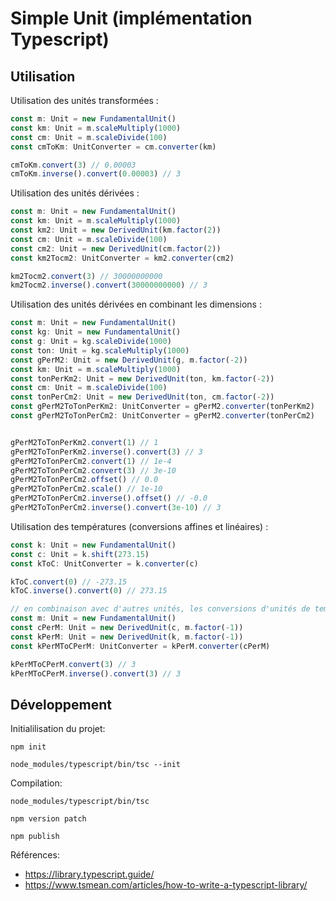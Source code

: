 # Simple Unit (implémentation Typescript)

## Utilisation

Utilisation des unités transformées :

```ts
const m: Unit = new FundamentalUnit()
const km: Unit = m.scaleMultiply(1000)
const cm: Unit = m.scaleDivide(100)
const cmToKm: UnitConverter = cm.converter(km)

cmToKm.convert(3) // 0.00003
cmToKm.inverse().convert(0.00003) // 3
```

Utilisation des unités dérivées :

```ts
const m: Unit = new FundamentalUnit()
const km: Unit = m.scaleMultiply(1000)
const km2: Unit = new DerivedUnit(km.factor(2))
const cm: Unit = m.scaleDivide(100)
const cm2: Unit = new DerivedUnit(cm.factor(2))
const km2Tocm2: UnitConverter = km2.converter(cm2)

km2Tocm2.convert(3) // 30000000000
km2Tocm2.inverse().convert(30000000000) // 3
```

Utilisation des unités dérivées en combinant les dimensions :

```ts
const m: Unit = new FundamentalUnit()
const kg: Unit = new FundamentalUnit()
const g: Unit = kg.scaleDivide(1000)
const ton: Unit = kg.scaleMultiply(1000)
const gPerM2: Unit = new DerivedUnit(g, m.factor(-2))
const km: Unit = m.scaleMultiply(1000)
const tonPerKm2: Unit = new DerivedUnit(ton, km.factor(-2))
const cm: Unit = m.scaleDivide(100)
const tonPerCm2: Unit = new DerivedUnit(ton, cm.factor(-2))
const gPerM2ToTonPerKm2: UnitConverter = gPerM2.converter(tonPerKm2)
const gPerM2ToTonPerCm2: UnitConverter = gPerM2.converter(tonPerCm2)


gPerM2ToTonPerKm2.convert(1) // 1
gPerM2ToTonPerKm2.inverse().convert(3) // 3
gPerM2ToTonPerCm2.convert(1) // 1e-4
gPerM2ToTonPerCm2.convert(3) // 3e-10
gPerM2ToTonPerCm2.offset() // 0.0
gPerM2ToTonPerCm2.scale() // 1e-10
gPerM2ToTonPerCm2.inverse().offset() // -0.0
gPerM2ToTonPerCm2.inverse().convert(3e-10) // 3
```

Utilisation des températures (conversions affines et linéaires) :

```ts
const k: Unit = new FundamentalUnit()
const c: Unit = k.shift(273.15)
const kToC: UnitConverter = k.converter(c)

kToC.convert(0) // -273.15
kToC.inverse().convert(0) // 273.15

// en combinaison avec d'autres unités, les conversions d'unités de températures doivent devenir linéaires
const m: Unit = new FundamentalUnit()
const cPerM: Unit = new DerivedUnit(c, m.factor(-1))
const kPerM: Unit = new DerivedUnit(k, m.factor(-1))
const kPerMToCPerM: UnitConverter = kPerM.converter(cPerM)

kPerMToCPerM.convert(3) // 3
kPerMToCPerM.inverse().convert(3) // 3
```

## Développement

Initialilisation du projet:

```shell
npm init
```

```
node_modules/typescript/bin/tsc --init
```

Compilation:

```shell
node_modules/typescript/bin/tsc
```

```shell
npm version patch
```

```shell
npm publish
```

Références:

* https://library.typescript.guide/
* https://www.tsmean.com/articles/how-to-write-a-typescript-library/
